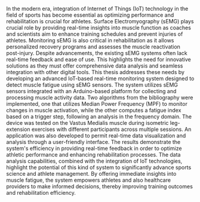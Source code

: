 In the modern era, integration of Internet of Things (IoT) technology in the field of sports has become essential as optimizing performance and rehabilitation is crucial for athletes. Surface Electromyography (sEMG) plays crucial role by providing real-time insights into muscle function as coaches and scientists aim to enhance training schedules and prevent injuries of athletes. Monitoring sEMG is also critical in rehabilitation as it allows personalized recovery programs and assesses the muscle reactivation post-injury. Despite advancements, the existing sEMG systems often lack real-time feedback and ease of use. This highlights the need for innovative solutions as they must offer comprehensive data analysis and seamless integration with other digital tools.
This thesis addresses these needs by developing an advanced IoT-based real-time monitoring system designed to detect muscle fatigue using sEMG sensors. The system utilizes sEMG sensors integrated with an Arduino-based platform for collecting and processing muscle activity data. Two algorithms from the bibliography were implemented, one that utilizes Median Power Frequency (MPF) to monitor changes in muscle activation, while the other computes a fatigue index based on a trigger step, following an analysis in the frequency domain. The device was tested on the Vastus Medialis muscle during isometric leg-extension exercises with different participants across multiple sessions. An application was also developed to permit real-time data visualization and analysis through a user-friendly interface. The results demonstrate the system's efficiency in providing real-time feedback in order to optimize athletic performance and enhancing rehabilitation processes. The data analysis capabilities, combined with the integration of IoT technologies, highlight the potential of this kind of system to significantly advance sports science and athlete management. By offering immediate insights into muscle fatigue, the system empowers athletes and also healthcare providers to make informed decisions, thereby improving training outcomes and rehabilitation efficiency.
